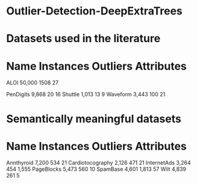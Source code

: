 # Outlier-Detection-DeepExtraTrees

# Datasets used in the literature
  
#  Name	    Instances	  Outliers	Attributes
ALOI	     50,000	    1508	    27

PenDigits	  9,868	      20	    16
Shuttle	    1,013	      13	    9
Waveform	    3,443	    100	    21

# Semantically meaningful datasets

# Name	          Instances 	Outliers	Attributes
Annthyroid	      7,200	      534     	21
Cardiotocography	2,126	      471   	  21
InternetAds	      3,264	      454	      1,555
PageBlocks	      5,473	      560	      10
SpamBase         	4,601	      1,813	    57
Wilt	            4,839	        261	     5
